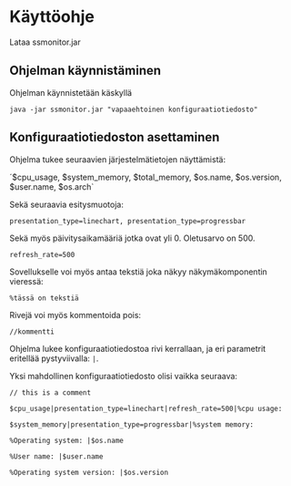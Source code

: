 # Käyttöohje

Lataa ssmonitor.jar

## Ohjelman käynnistäminen

Ohjelman käynnistetään käskyllä 

`java -jar ssmonitor.jar "vapaaehtoinen konfiguraatiotiedosto"`

## Konfiguraatiotiedoston asettaminen

Ohjelma tukee seuraavien järjestelmätietojen näyttämistä: 

´$cpu_usage, $system_memory, $total_memory, $os.name, $os.version, $user.name, $os.arch`

Sekä seuraavia esitysmuotoja:

`presentation_type=linechart, presentation_type=progressbar`

Sekä myös päivitysaikamääriä jotka ovat yli 0. Oletusarvo on 500.

`refresh_rate=500`

Sovellukselle voi myös antaa tekstiä joka näkyy näkymäkomponentin vieressä:

`%tässä on tekstiä`

Rivejä voi myös kommentoida pois:

`//kommentti`

Ohjelma lukee konfiguraatiotiedostoa rivi kerrallaan, ja eri parametrit eritellää pystyviivalla: `|`.

Yksi mahdollinen konfiguraatiotiedosto olisi vaikka seuraava:

  `// this is a comment`
  
  `$cpu_usage|presentation_type=linechart|refresh_rate=500|%cpu usage: `
  
  `$system_memory|presentation_type=progressbar|%system memory: `
  
  `%Operating system: |$os.name`
  
  `%User name: |$user.name`
  
  `%Operating system version: |$os.version`

